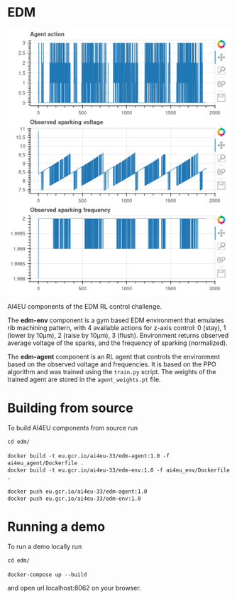 # EDM

![](demo.png)

AI4EU components of the EDM RL control challenge. 

The **edm-env** component is a gym based EDM environment that emulates rib machining pattern, with 4 
available actions for z-axis control: 0 (stay), 1 (lower by 10µm), 2 (raise by 10µm), 3 (flush).
Environment returns observed average voltage of the sparks, and the frequency of sparking 
(normalized).

The **edm-agent** component is an RL agent that controls the environment based on the
observed voltage and frequencies. It is based on the PPO algorithm and was trained using
the `train.py` script. The weights of the trained agent are stored in the `agent_weights.pt` file. 

# Building from source

To build AI4EU components from source run

    cd edm/

    docker build -t eu.gcr.io/ai4eu-33/edm-agent:1.0 -f ai4eu_agent/Dockerfile .
    docker build -t eu.gcr.io/ai4eu-33/edm-env:1.0 -f ai4eu_env/Dockerfile .

    docker push eu.gcr.io/ai4eu-33/edm-agent:1.0
    docker push eu.gcr.io/ai4eu-33/edm-env:1.0

# Running a demo

To run a demo locally run

    cd edm/

    docker-compose up --build

and open url localhost:8062 on your browser.